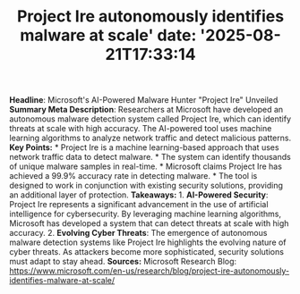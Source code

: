 ﻿---
title: "Project Ire autonomously identifies malware at scale'
date: '2025-08-21T17:33:14"
category: "Markets"
summary: ""
slug: "project ire autonomously identifies malware at scale"
source_urls:
  - "https://www.microsoft.com/en-us/research/blog/project-ire-autonomously-identifies-malware-at-scale/"
seo:
  title: "Project Ire autonomously identifies malware at scale | Hash n Hedge'
  description: '"
  keywords: ["news", "markets", "brief"]
---
**Headline**: Microsoft's AI-Powered Malware Hunter "Project Ire" Unveiled  **Summary Meta Description**: Researchers at Microsoft have developed an autonomous malware detection system called Project Ire, which can identify threats at scale with high accuracy. The AI-powered tool uses machine learning algorithms to analyze network traffic and detect malicious patterns.  **Key Points:**  * Project Ire is a machine learning-based approach that uses network traffic data to detect malware. * The system can identify thousands of unique malware samples in real-time. * Microsoft claims Project Ire has achieved a 99.9% accuracy rate in detecting malware. * The tool is designed to work in conjunction with existing security solutions, providing an additional layer of protection.  **Takeaways:**  1. **AI-Powered Security**: Project Ire represents a significant advancement in the use of artificial intelligence for cybersecurity. By leveraging machine learning algorithms, Microsoft has developed a system that can detect threats at scale with high accuracy. 2. **Evolving Cyber Threats**: The emergence of autonomous malware detection systems like Project Ire highlights the evolving nature of cyber threats. As attackers become more sophisticated, security solutions must adapt to stay ahead.  **Sources:** Microsoft Research Blog: https://www.microsoft.com/en-us/research/blog/project-ire-autonomously-identifies-malware-at-scale/ 
